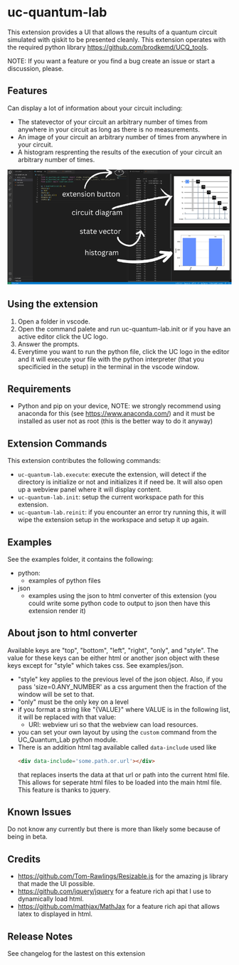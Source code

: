 # uc-quantum-lab

This extension provides a UI that allows the results of a quantum circuit simulated with qiskit to be presented cleanly. This extension operates with the required python library https://github.com/brodkemd/UCQ_tools.

NOTE: If you want a feature or you find a bug create an issue or start a discussion, please.

## Features
Can display a lot of information about your circuit including:
- The statevector of your circuit an arbitrary number of times from anywhere in your circuit as long as there is no measurements.
- An image of your circuit an arbitrary number of times from anywhere in your circuit.
- A histogram resprenting the results of the execution of your circuit an arbitrary number of times.

![interface](docs/images/annotated_ui.png)

## Using the extension
1. Open a folder in vscode.
2. Open the command palete and run uc-quantum-lab.init or if you have an active editor click the UC logo.
3. Answer the prompts.
4. Everytime you want to run the python file, click the UC logo in the editor and it will execute your file with the python interpreter (that you specificied in the setup) in the terminal in the vscode window.

## Requirements
- Python and pip on your device, NOTE: we strongly recommend using anaconda for this (see https://www.anaconda.com/) and it must be installed as user not as root (this is the better way to do it anyway)

## Extension Commands
This extension contributes the following commands:
- `uc-quantum-lab.execute`: execute the extension, will detect if the directory is initialize or not and initializes it if need be. It will also open up a webview panel where it will display content.
- `uc-quantum-lab.init`: setup the current workspace path for this extension.
- `uc-quantum-lab.reinit`: if you encounter an error try running this, it will wipe the extension setup in the workspace and setup it up again.

## Examples
See the examples folder, it contains the following:
- python:
    - examples of python files
- json
    - examples using the json to html converter of this extension (you could write some python code to output to json then have this extension render it)

## About json to html converter
Available keys are "top", "bottom", "left", "right", "only", and "style". The value for these keys can be either html or another json object with these keys except for "style" which takes css. See examples/json.
- "style" key applies to the previous level of the json object. Also, if you pass 'size=0.ANY_NUMBER' as a css argument then the fraction of the window will be set to that.
- "only" must be the only key on a level
- if you format a string like "{VALUE}" where VALUE is in the following list, it will be replaced with that value:
    - URI: webview uri so that the webview can load resources.
- you can set your own layout by using the `custom` command from the UC_Quantum_Lab python module.
- There is an addition html tag available called `data-include` used like 
    ```html
    <div data-include='some.path.or.url'></div>
    ```
    that replaces inserts the data at that url or path into the current html file. This allows for seperate html files to be loaded into the main html file. This feature is thanks to jquery.
## Known Issues
Do not know any currently but there is more than likely some because of being in beta.

## Credits
- https://github.com/Tom-Rawlings/Resizable.js for the amazing js library that made the UI possible.
- https://github.com/jquery/jquery for a feature rich api that I use to dynamically load html.
- https://github.com/mathjax/MathJax for a feature rich api that allows latex to displayed in html.

## Release Notes
See changelog for the lastest on this extension
